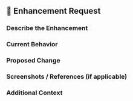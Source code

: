 ## 🔧 Enhancement Request

### **Describe the Enhancement**
<!-- What improvement do you suggest? -->

### **Current Behavior**
<!-- What is the current state of this feature? -->

### **Proposed Change**
<!-- What should be changed or improved? -->

### **Screenshots / References (if applicable)**
<!-- Add screenshots or links to related documentation. -->

### **Additional Context**
<!-- Any additional information that could be helpful. -->
